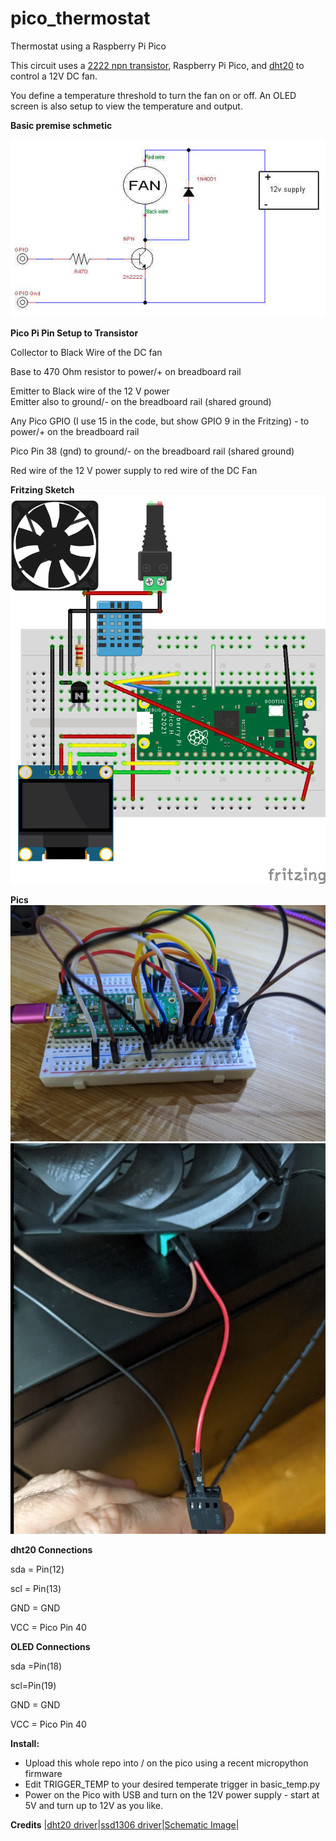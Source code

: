 # pico_thermostat
Thermostat using a Raspberry Pi Pico

This circuit uses a [2222 npn transistor](https://www.adafruit.com/product/756), Raspberry Pi Pico, and [dht20](https://www.adafruit.com/product/5183) to control a 12V DC fan.  

You define a temperature threshold to turn the fan on or off. An OLED screen is also setup to view the temperature and output.  


**Basic premise schmetic**

![Basic Circuit using a transistor](images/tc.jpg)


**Pico Pi Pin Setup to Transistor**

Collector to  Black Wire of the DC fan 
 
Base      to  470 Ohm resistor to power/+ on  breadboard rail 
 
Emitter   to  Black wire of the 12 V power  
Emitter   also to ground/- on the breadboard rail  (shared ground)

Any Pico GPIO (I use 15 in the code, but show GPIO 9 in the Fritzing) -  to power/+ on the  breadboard rail  

Pico Pin 38 (gnd) to ground/- on the breadboard rail (shared ground)  

Red wire of the 12 V power supply  to red  wire of the DC Fan  


**Fritzing Sketch**
![BreadBoard](images/bread_board_bb.png)

**Pics**
![Pico All Connected](images/pico.jpg)
![Fan and Power](images/fan.png)

**dht20 Connections**

sda = Pin(12)  

scl = Pin(13)  

GND = GND  

VCC = Pico Pin 40  


**OLED Connections**

sda =Pin(18)  

scl=Pin(19)  

GND = GND  

VCC = Pico Pin 40  


**Install:**
- Upload this whole repo into / on the pico using a recent micropython firmware
- Edit TRIGGER_TEMP to your desired temperate trigger in basic_temp.py 
- Power on the Pico with USB and turn on the 12V power supply - start at 5V and turn up to 12V as you like.

**Credits**
|[dht20 driver](https://github.com/flrrth/pico-dht20)|[ssd1306  driver](https://github.com/stlehmann/micropython-ssd1306/blob/master/ssd1306.py)|[Schematic Image](https://forums.raspberrypi.com/viewtopic.php?t=219897&sid=7d5c8cef37829fa4a5cbb0610ec2d0c3)|

